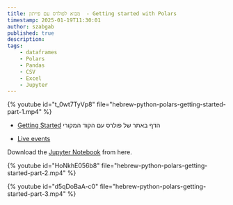 ```yaml
---
title: מבוא לפולרס עם פייתון  - Getting started with Polars
timestamp: 2025-01-19T11:30:01
author: szabgab
published: true
description:
tags:
    - dataframes
    - Polars
    - Pandas
    - CSV
    - Excel
    - Jupyter
---
```


{% youtube id="t_0wt7TyVp8" file="hebrew-python-polars-getting-started-part-1.mp4" %}

* [Getting Started](https://docs.pola.rs/user-guide/getting-started/) הדף באתר של פולרס עם הקוד המקורי

* [Live events](https://live.code-maven.com/)

Download the [Jupyter Notebook](https://github.com/szabgab/python-he.code-maven.com/tree/main/examples/polars) from here.


{% youtube id="HoNkhE056b8" file="hebrew-python-polars-getting-started-part-2.mp4" %}


{% youtube id="d5qDoBaA-c0" file="hebrew-python-polars-getting-started-part-3.mp4" %}
